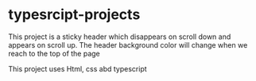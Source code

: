 # typesrcipt-projects

This project is a sticky header which disappears on scroll down and appears on scroll up.
The header background color will change when we reach to the top of the page

This project uses Html, css abd typescript
